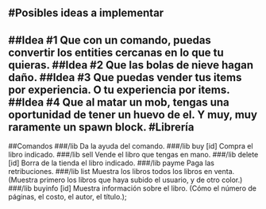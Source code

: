 #Posibles ideas a implementar
-----
##Idea #1
Que con un comando, puedas convertir los entities cercanas en lo que tu quieras.
##Idea #2
Que las bolas de nieve hagan daño.
##Idea #3
Que puedas vender tus items por experiencia. O tu experiencia por items.
##Idea #4
Que al matar un mob, tengas una oportunidad de tener un huevo de el. Y muy, muy raramente un spawn block.
#Librería
-----
##Comandos
###/lib
Da la ayuda del comando.
###/lib buy [id]
Compra el libro indicado.
###/lib sell
Vende el libro que tengas en mano.
###/lib delete [id]
Borra de la tienda el libro indicado.
###/lib payme
Paga las retribuciones.
###/lib list
Muestra los libros todos los libros en venta. (Muestra primero los libros que haya subido el usuario, y de otro color.)
###/lib buyinfo [id]
Muestra información sobre el libro. (Cómo el número de páginas, el costo, el autor, el título.);